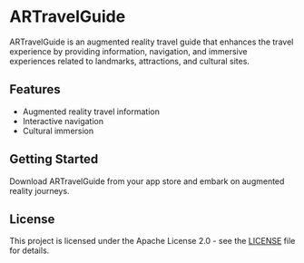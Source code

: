 # ARTravelGuide

ARTravelGuide is an augmented reality travel guide that enhances the travel experience by providing information, navigation, and immersive experiences related to landmarks, attractions, and cultural sites.

## Features
- Augmented reality travel information
- Interactive navigation
- Cultural immersion

## Getting Started
Download ARTravelGuide from your app store and embark on augmented reality journeys.

## License
This project is licensed under the Apache License 2.0 - see the [LICENSE](LICENSE) file for details.
